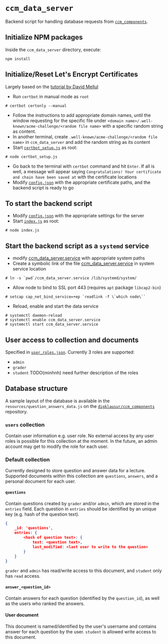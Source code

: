 # `ccm_data_server`
Backend script for handling database requests from [`ccm_components`](https://github.com/DigiKlausur/ccm_components).

## Initialize NPM packages
Inside the `ccm_data_server` directory, execute:
```
npm install
```

## Initialize/Reset Let's Encrypt Certificates
Largely based on the [tutorial by David Mellul](https://itnext.io/node-express-letsencrypt-generate-a-free-ssl-certificate-and-run-an-https-server-in-5-minutes-a730fbe528ca)
* Run `certbot` in manual mode as `root`
```
# certbot certonly --manual
```
* Follow the instructions to add appropriate domain names, until the window requesting for the specific file
under `<domain name>/.well-known/acme-challenge/<random file name>` with a specific random string as content.
* In another terminal, create `.well-known/acme-challenge/<random file name>` in `ccm_data_server` and add
the random string as its content
* Start [`certbot_setup.js`](./certbot_setup.js) as root:
```
# node certbot_setup.js
```
* Go back to the terminal with `certbot` command and hit `Enter`. If all is well, a message will appear saying
`Congratulations! Your certificate and chain have been saved at` with the certificate locations
* Modify [`config.json`](./config/configs.json) with the appropriate certificate paths, and the backend script is ready to go

## To start the backend script
* Modify [`config.json`](./config/configs.json) with the appropriate settings for the server
* Start [`index.js`](./index.js) as root:
```
# node index.js
```

## Start the backend script as a `systemd` service
* modify [ccm_data_server.service](./ccm_data_server.service) with appropriate system paths
* Create a symbolic link of the file [ccm_data_server.service](./ccm_data_server.service) in system service location
```
# ln -s `pwd`/ccm_data_server.service /lib/systemd/system/
```
* Allow node to bind to SSL port 443 (requires `apt` package `libcap2-bin`)
```
# setcap cap_net_bind_service=+ep `readlink -f \`which node\``
```
* Reload, enable and start the data service
```
# systemctl daemon-reload
# systemctl enable ccm_data_server.service
# systemctl start ccm_data_server.service
```

## User access to collection and documents
Specified in [`user_roles.json`](./config/user_roles.json). Currently 3 roles are supported:
* `admin`
* `grader`
* `student`
TODO(minhnh) need further description of the roles

## Database structure
A sample layout of the database is available in the `resources/question_answers_data.js` on the
[`digklausur/ccm_components`](https://github.com/DigiKlausur/ccm_components) repository.

### `users` collection
Contain user information e.g. user role. No external access by any user roles is possible for this collection
at the moment. In the future, an admin account may get to modify the role for each user.

### Default collection
Currently designed to store question and answer data for a lecture. Supported documents within this collection are
`questions`, `answers`, and a personal document for each user.

#### `questions`
Contain questions created by `grader` and/or `admin`, which are stored in the `entries` field. Each question in
`entries` should be identified by an unique key (e.g. hash of the question text).
```json
{
    _id: 'questions',
    entries: {
        <hash of question text>: {
            text: <question text>,
            last_modified: <last user to write to the question>
        }
    }
}
```

`grader` and `admin` has read/write access to this document, and `student` only has `read` access.

#### `answer_<question_id>`
Contain answers for each question (identified by the `question_id`), as well as the users who ranked the answers.

#### User document
This document is named/identified by the user's username and contains answer for each question by the user. `student`
is allowed write access to this document.
